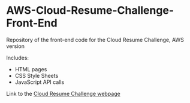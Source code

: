 # AWS-Cloud-Resume-Challenge-Front-End

Repository of the front-end code for the Cloud Resume Challenge, AWS version

Includes:
- HTML pages
- CSS Style Sheets
- JavaScript API calls

Link to the [Cloud Resume Challenge webpage](https://cloudresumechallenge.dev/docs/the-challenge/aws/)
